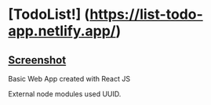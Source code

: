 # [TodoList!] (https://list-todo-app.netlify.app/)
## [Screenshot](https://res.cloudinary.com/djhte2ard/image/upload/v1605143228/todoList_vq6siy.png)

Basic Web App created with React JS

External node modules used UUID. 


